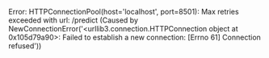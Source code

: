 Error: HTTPConnectionPool(host='localhost', port=8501): Max retries exceeded with url: /predict (Caused by NewConnectionError('<urllib3.connection.HTTPConnection object at 0x105d79a90>: Failed to establish a new connection: [Errno 61] Connection refused'))